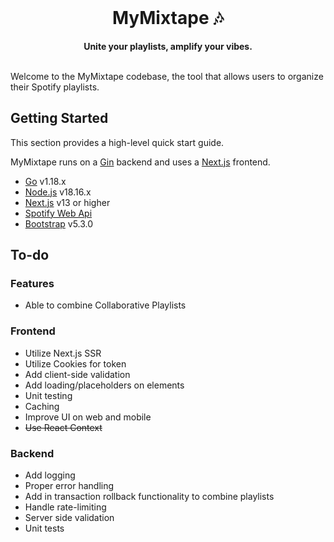 <div align="center">
    <br>
    <h1>MyMixtape 🎶</h1>
    <strong>Unite your playlists, amplify your vibes.</strong>
</div>
<br>

Welcome to the MyMixtape codebase, the tool that allows users to organize their Spotify playlists.

## Getting Started

This section provides a high-level quick start guide.

MyMixtape runs on a [Gin](https://gin-gonic.com/) backend and uses a [Next.js](https://nextjs.org/) frontend.

- [Go](https://go.dev/) v1.18.x
- [Node.js](https://nodejs.org/en) v18.16.x
- [Next.js](https://nextjs.org/) v13 or higher
- [Spotify Web Api](https://developer.spotify.com/documentation/web-api)
- [Bootstrap](https://getbootstrap.com/) v5.3.0

## To-do

### Features

- Able to combine Collaborative Playlists

### Frontend

- Utilize Next.js SSR
- Utilize Cookies for token
- Add client-side validation
- Add loading/placeholders on elements
- Unit testing
- Caching
- Improve UI on web and mobile
- ~~Use React Context~~

### Backend

- Add logging
- Proper error handling
- Add in transaction rollback functionality to combine playlists
- Handle rate-limiting
- Server side validation
- Unit tests
